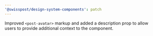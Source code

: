 ```yaml
---
'@swisspost/design-system-components': patch
---
```


Improved `<post-avatar>` markup and added a description prop to allow users to provide additional context to the component.
